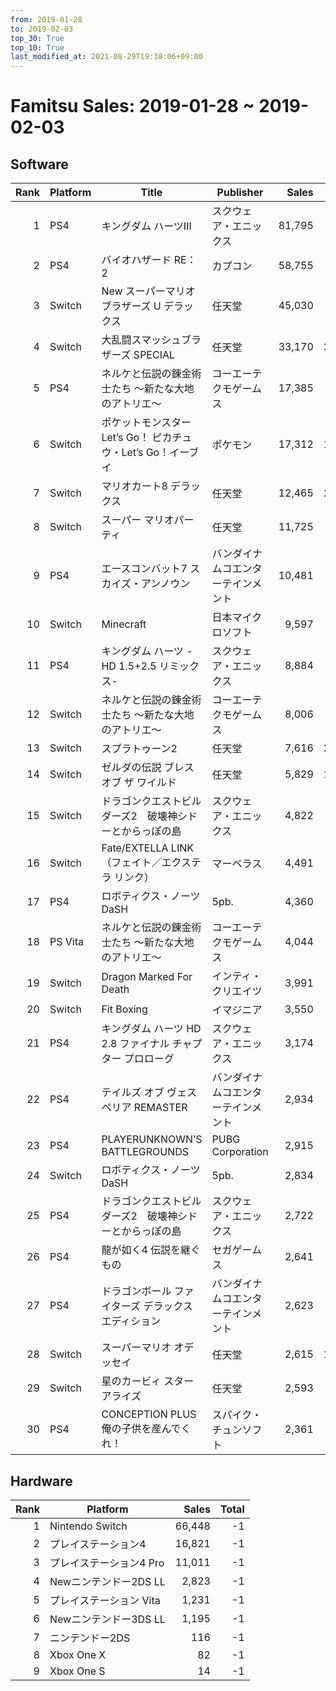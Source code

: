 ```yaml
---
from: 2019-01-28
to: 2019-02-03
top_30: True
top_10: True
last_modified_at: 2021-08-29T19:38:06+09:00
---
```

# Famitsu Sales: 2019-01-28 ~ 2019-02-03
## Software
| Rank | Platform | Title | Publisher | Sales | Total | Rate | New |
| -: | -- | -- | -- | -: | -: | -: | -- |
| 1 | PS4 | キングダム ハーツIII | スクウェア・エニックス | 81,795 | 722,201 | 20% |  |
| 2 | PS4 | バイオハザード RE：2 | カプコン | 58,755 | 324,079 | 20% |  |
| 3 | Switch | New スーパーマリオブラザーズ U デラックス | 任天堂 | 45,030 | 381,469 | 20% |  |
| 4 | Switch | 大乱闘スマッシュブラザーズ SPECIAL | 任天堂 | 33,170 | 2,807,917 | 20% |  |
| 5 | PS4 | ネルケと伝説の錬金術士たち 〜新たな大地のアトリエ〜 | コーエーテクモゲームス | 17,385 | 17,385 | 40% | **New** |
| 6 | Switch | ポケットモンスター Let’s Go！ ピカチュウ・Let’s Go！イーブイ | ポケモン | 17,312 | 1,383,761 | 20% |  |
| 7 | Switch | マリオカート8 デラックス | 任天堂 | 12,465 | 2,152,649 | 20% |  |
| 8 | Switch | スーパー マリオパーティ | 任天堂 | 11,725 | 923,152 | 20% |  |
| 9 | PS4 | エースコンバット7 スカイズ・アンノウン | バンダイナムコエンターテインメント | 10,481 | 194,685 | 20% |  |
| 10 | Switch | Minecraft | 日本マイクロソフト | 9,597 | 621,610 | 20% |  |
| 11 | PS4 | キングダム ハーツ -HD 1.5+2.5 リミックス- | スクウェア・エニックス | 8,884 | 260,988 | 20% |  |
| 12 | Switch | ネルケと伝説の錬金術士たち 〜新たな大地のアトリエ〜 | コーエーテクモゲームス | 8,006 | 8,006 | 40% | **New** |
| 13 | Switch | スプラトゥーン2 | 任天堂 | 7,616 | 2,960,927 | 20% |  |
| 14 | Switch | ゼルダの伝説 ブレス オブ ザ ワイルド | 任天堂 | 5,829 | 1,226,383 | 20% |  |
| 15 | Switch | ドラゴンクエストビルダーズ2　破壊神シドーとからっぽの島 | スクウェア・エニックス | 4,822 | 239,011 | 20% |  |
| 16 | Switch | Fate/EXTELLA LINK（フェイト／エクステラ リンク） | マーベラス | 4,491 | 4,491 | 60% | **New** |
| 17 | PS4 | ロボティクス・ノーツ DaSH | 5pb. | 4,360 | 4,360 | 60% | **New** |
| 18 | PS Vita | ネルケと伝説の錬金術士たち 〜新たな大地のアトリエ〜 | コーエーテクモゲームス | 4,044 | 4,044 | 40% | **New** |
| 19 | Switch | Dragon Marked For Death | インティ・クリエイツ | 3,991 | 3,991 | 40% | **New** |
| 20 | Switch | Fit Boxing | イマジニア | 3,550 | 18,296 | 40% |  |
| 21 | PS4 | キングダム ハーツ HD 2.8 ファイナル チャプター プロローグ | スクウェア・エニックス | 3,174 | 215,842 | 20% |  |
| 22 | PS4 | テイルズ オブ ヴェスペリア REMASTER | バンダイナムコエンターテインメント | 2,934 | 54,274 | 20% |  |
| 23 | PS4 | PLAYERUNKNOWN’S BATTLEGROUNDS | PUBG Corporation | 2,915 | 13,378 | 40% |  |
| 24 | Switch | ロボティクス・ノーツ DaSH | 5pb. | 2,834 | 2,834 | 60% | **New** |
| 25 | PS4 | ドラゴンクエストビルダーズ2　破壊神シドーとからっぽの島 | スクウェア・エニックス | 2,722 | 214,026 | 20% |  |
| 26 | PS4 | 龍が如く4 伝説を継ぐもの | セガゲームス | 2,641 | 25,718 | 40% |  |
| 27 | PS4 | ドラゴンボール ファイターズ デラックスエディション | バンダイナムコエンターテインメント | 2,623 | 2,623 | 80% | **New** |
| 28 | Switch | スーパーマリオ オデッセイ | 任天堂 | 2,615 | 1,932,031 | 20% |  |
| 29 | Switch | 星のカービィ スターアライズ | 任天堂 | 2,593 | 688,252 | 20% |  |
| 30 | PS4 | CONCEPTION PLUS 俺の子供を産んでくれ！ | スパイク・チュンソフト | 2,361 | 2,361 | 80% | **New** |

## Hardware
| Rank | Platform | Sales | Total |
| -: | -- | -: | -: |
| 1 | Nintendo Switch | 66,448 | -1 |
| 2 | プレイステーション4 | 16,821 | -1 |
| 3 | プレイステーション4 Pro | 11,011 | -1 |
| 4 | Newニンテンドー2DS LL | 2,823 | -1 |
| 5 | プレイステーション Vita | 1,231 | -1 |
| 6 | Newニンテンドー3DS LL | 1,195 | -1 |
| 7 | ニンテンドー2DS | 116 | -1 |
| 8 | Xbox One X | 82 | -1 |
| 9 | Xbox One S | 14 | -1 |